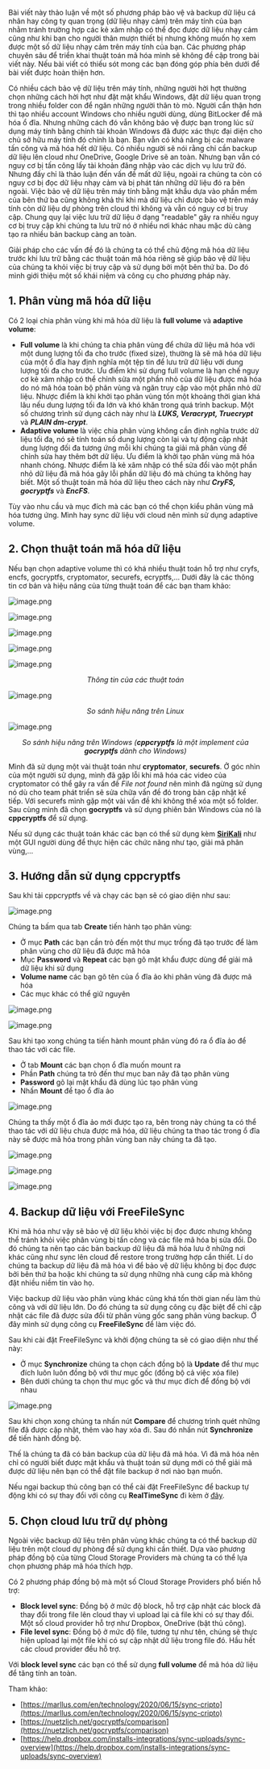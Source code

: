 Bài viết này thảo luận về một số phương pháp bảo vệ và backup dữ liệu cá nhân hay công ty quan trọng (dữ liệu nhạy cảm) trên máy tính của bạn nhằm tránh trường hợp các kẻ xâm nhập có thể đọc được dữ liệu nhạy cảm cũng như khi bạn cho người thân mượn thiết bị nhưng không muốn họ xem được một số dữ liệu nhạy cảm trên máy tính của bạn. Các phương pháp chuyên sâu để triển khai thuật toán mã hóa mình sẽ không đề cập trong bài viết này. Nếu bài viết có thiếu sót mong các bạn đóng góp phía bên dưới để bài viết được hoàn thiện hơn.

Có nhiều cách bảo vệ dữ liệu trên máy tính, những người hời hợt thường chọn những cách hời hợt như đặt mật khẩu Windows, đặt dữ liệu quan trọng trong nhiều folder con để ngăn những người thân tò mò. Người cẩn thận hơn thì tạo nhiều account Windows cho nhiều người dùng, dùng BitLocker để mã hóa ổ đĩa. Nhưng những cách đó vẫn không bảo vệ được bạn trong lúc sử dụng máy tính bằng chính tài khoản Windows đã được xác thực đại diện cho chủ sở hữu máy tính đó chính là bạn. Bạn vẫn có khả năng bị các malware tấn công và mã hóa hết dữ liệu. Có nhiều người sẽ nói rằng chỉ cần backup dữ liệu lên cloud như OneDrive, Google Drive sẽ an toàn. Nhưng bạn vẫn có nguy cơ bị tấn công lấy tài khoản đăng nhập vào các dịch vụ lưu trữ đó. Nhưng đấy chỉ là thảo luận đến vấn đề mất dữ liệu, ngoài ra chúng ta còn có nguy cơ bị đọc dữ liệu nhạy cảm và bị phát tán những dữ liệu đó ra bên ngoài. Việc bảo vệ dữ liệu trên máy tính bằng mật khẩu dựa vào phần mềm của bên thứ ba cũng không khả thi khi mà dữ liệu chỉ được bảo vệ trên máy tính còn dữ liệu dự phòng trên cloud thì không và vẫn có nguy cơ bị truy cập. Chung quy lại việc lưu trữ dữ liệu ở dạng "readable" gây ra nhiều nguy cơ bị truy cập khi chúng ta lưu trữ nó ở nhiều nơi khác nhau mặc dù càng tạo ra nhiều bản backup càng an toàn.

Giải pháp cho các vấn đề đó là chúng ta có thể chủ động mã hóa dữ liệu trước khi lưu trữ bằng các thuật toán mã hóa riêng sẽ giúp bảo vệ dữ liệu của chúng ta khỏi việc bị truy cập và sử dụng bởi một bên thứ ba. Do đó mình giới thiệu một số khái niệm và công cụ cho phương pháp này.

## 1. Phân vùng mã hóa dữ liệu
Có 2 loại chia phân vùng khi mã hóa dữ liệu là **full volume** và **adaptive volume**:
* **Full volume** là khi chúng ta chia phân vùng để chứa dữ liệu mã hóa với một dung lượng tối đa cho trước (fixed size), thường là sẽ mã hóa dữ liệu của một ổ đĩa hay định nghĩa một tệp tin để lưu trữ dữ liệu với dung lượng tối đa cho trước. Ưu điểm khi sử dụng full volume là hạn chế nguy cơ kẻ xâm nhập có thể chỉnh sửa một phần nhỏ của dữ liệu được mã hóa do nó mã hóa toàn bộ phân vùng và ngăn truy cập vào một phần nhỏ dữ liệu. Nhược điểm là khi khởi tạo phân vùng tốn một khoảng thời gian khá lâu nếu dung lượng tối đa lớn và khó khăn trong quá trình backup. Một số chương trình sử dụng cách này như là ***LUKS, Veracrypt, Truecrypt*** và ***PLAIN dm-crypt***.
* **Adaptive volume** là việc chia phân vùng không cần định nghĩa trước dữ liệu tối đa, nó sẽ tính toán số dung lượng còn lại và tự động cập nhật dung lượng đối đa tương ứng mỗi khi chúng ta giải mã phân vùng để chỉnh sửa hay thêm bớt dữ liệu. Ưu điểm là khởi tạo phân vùng mã hóa nhanh chóng. Nhược điểm là kẻ xâm nhập có thể sửa đổi vào một phần nhỏ dữ liệu đã mã hóa gây lỗi phần dữ liệu đó mà chúng ta không hay biết. Một số thuật toán mã hóa dữ liệu theo cách này như ***CryFS, gocryptfs*** và ***EncFS***.

Tùy vào nhu cầu và mục đích mà các bạn có thể chọn kiểu phân vùng mã hóa tương ứng. Mình hay sync dữ liệu với cloud nên mình sử dụng adaptive volume.

## 2. Chọn thuật toán mã hóa dữ liệu
Nếu bạn chọn adaptive volume thì có khá nhiều thuật toán hỗ trợ như cryfs, encfs, gocryptfs, cryptomator, securefs, ecryptfs,... Dưới đây là các thông tin cơ bản và hiệu năng của từng thuật toán để các bạn tham khảo:

![image.png](https://images.viblo.asia/8dfd3ebe-8a4f-49a1-ab1d-d6c9a5be0514.png)

![image.png](https://images.viblo.asia/46344abd-20c4-44a4-9f54-a304b24ac7da.png)

![image.png](https://images.viblo.asia/55c603a7-81d9-4878-8640-aa9f60a0e4b7.png)

![image.png](https://images.viblo.asia/7a9d7b63-b9d5-4de0-8a3b-116d854f4523.png)

![image.png](https://images.viblo.asia/0040d4db-27db-404a-a5a0-50a0f3024f7a.png)

*<div align="center">Thông tin của các thuật toán</div>*

![image.png](https://images.viblo.asia/4a858f95-249b-48af-891a-577f6f4af502.png)

*<div align="center">So sánh hiệu năng trên Linux</div>*

![image.png](https://images.viblo.asia/d431c5af-8187-471b-975d-9af8ae2ccf9a.png)

*<div align="center">So sánh hiệu năng trên Windows (**cppcryptfs** là một implement của **gocryptfs** dành cho Windows)</div>*

Mình đã sử dụng một vài thuật toán như **cryptomator**, **securefs**. Ở góc nhìn của một người sử dụng, mình đã gặp lỗi khi mã hóa các video của cryptomator có thể gây ra vấn đề *File not found* nên mình đã ngừng sử dụng nó dù cho team phát triển sẽ sửa chữa vấn đề đó trong bản cập nhật kế tiếp. Với securefs mình gặp một vài vấn đề khi không thể xóa một số folder. Sau cùng mình đã chọn **gocryptfs** và sử dụng phiên bản Windows của nó là **cppcryptfs** để sử dụng.

Nếu sử dụng các thuật toán khác các bạn có thể sử dụng kèm **[SiriKali](https://mhogomchungu.github.io/sirikali/)** như một GUI người dùng để thực hiện các chức năng như tạo, giải mã phân vùng,...

## 3. Hướng dẫn sử dụng cppcryptfs
Sau khi tải cppcryptfs về và chạy các bạn sẽ có giao diện như sau:

![image.png](https://images.viblo.asia/e00e29aa-ffd2-4247-9814-059c39fe8f36.png)

Chúng ta bấm qua tab **Create** tiến hành tạo phân vùng:
* Ở mục **Path** các bạn cần trỏ đến một thư mục trống đã tạo trước để làm phân vùng cho dữ liệu đã được mã hóa
* Mục **Password** và **Repeat** các bạn gõ mật khẩu được dùng để giải mã dữ liệu khi sử dụng
* **Volume name** các bạn gõ tên của ổ đĩa ảo khi phân vùng đã được mã hóa
* Các mục khác có thể giữ nguyên

![image.png](https://images.viblo.asia/47f47662-7066-4e3e-9e32-531155caeebf.png)

![image.png](https://images.viblo.asia/2d240e96-2afc-40e6-9e1b-cf06bf3451e9.png)

Sau khi tạo xong chúng ta tiến hành mount phân vùng đó ra ổ đĩa ảo để thao tác với các file.
* Ở tab **Mount** các bạn chọn ổ đĩa muốn mount ra
* Phần **Path** chúng ta trỏ đến thư mục ban nãy đã tạo phân vùng
* **Password** gõ lại mật khẩu đã dùng lúc tạo phân vùng
* Nhấn **Mount** để tạo ổ đĩa ảo

![image.png](https://images.viblo.asia/41472d8f-63f0-4747-863e-ac8895fbf1fa.png)

Chúng ta thấy một ổ đĩa ảo mới được tạo ra, bên trong này chúng ta có thể thao tác với dữ liệu chưa được mã hóa, dữ liệu chúng ta thao tác trong ổ đĩa này sẽ được mã hóa trong phân vùng ban nãy chúng ta đã tạo.

![image.png](https://images.viblo.asia/eb7b3f7d-3696-4fef-86a0-03676e797cb6.png)

![image.png](https://images.viblo.asia/84b101a0-c54e-4e17-a67a-3c87662c471b.png)

![image.png](https://images.viblo.asia/e8283d80-23c8-4d58-9c76-913d04496fc8.png)

## 4. Backup dữ liệu với FreeFileSync
Khi mã hóa như vậy sẽ bảo vệ dữ liệu khỏi việc bị đọc được nhưng không thể tránh khỏi việc phân vùng bị tấn công và các file mã hóa bị sửa đổi. Do đó chúng ta nên tạo các bản backup dữ liệu đã mã hóa lưu ở những nơi khác cũng như sync lên cloud để restore trong trường hợp cần thiết. Lí do chúng ta backup dữ liệu đã mã hóa vì để bảo vệ dữ liệu không bị đọc được bởi bên thứ ba hoặc khi chúng ta sử dụng những nhà cung cấp mà không đặt nhiều niềm tin vào họ.

Việc backup dữ liệu vào phân vùng khác cũng khá tốn thời gian nếu làm thủ công và với dữ liệu lớn. Do đó chúng ta sử dụng công cụ đặc biệt để chỉ cập nhật các file đã được sửa đổi từ phân vùng gốc sang phân vùng backup. Ở đây mình sử dụng công cụ **FreeFileSync** để làm việc đó.

Sau khi cài đặt FreeFileSync và khởi động chúng ta sẽ có giao diện như thế này:
* Ở mục **Synchronize** chúng ta chọn cách đồng bộ là **Update** để thư mục đích luôn luôn đồng bộ với thư mục gốc (đồng bộ cả việc xóa file)
* Bên dưới chúng ta chọn thư mục gốc và thư mục đích để đồng bộ với nhau

![image.png](https://images.viblo.asia/7bf32e63-6902-45de-9fee-95b9cbeeec03.png)

Sau khi chọn xong chúng ta nhấn nút **Compare** để chương trình quét những file đã được cập nhật, thêm vào hay xóa đi. Sau đó nhấn nút **Synchronize** để tiến hành đồng bộ.

Thế là chúng ta đã có bản backup của dữ liệu đã mã hóa. Vì đã mã hóa nên chỉ có người biết được mật khẩu và thuật toán sử dụng mới có thể giải mã được dữ liệu nên bạn có thể đặt file backup ở nơi nào bạn muốn.

Nếu ngại backup thủ công bạn có thể cài đặt FreeFileSync để backup tự động khi có sự thay đổi với công cụ **RealTimeSync** đi kèm ở [đây](https://freefilesync.org/manual.php?topic=realtimesync).

## 5. Chọn cloud lưu trữ dự phòng
Ngoài việc backup dữ liệu trên phân vùng khác chúng ta có thể backup dữ liệu trên một cloud dự phòng để sử dụng khi cần thiết. Dựa vào phương pháp đồng bộ của từng Cloud Storage Providers mà chúng ta có thể lựa chọn phương pháp mã hóa thích hợp.

Có 2 phương pháp đồng bộ mà một số Cloud Storage Providers phổ biến hỗ trợ:
* **Block level sync**: Đồng bộ ở mức độ block, hỗ trợ cập nhật các block đã thay đổi trong file lên cloud thay vì upload lại cả file khi có sự thay đổi. Một số cloud provider hỗ trợ như Dropbox, OneDrive (bật thủ công).
* **File level sync**: Đồng bộ ở mức độ file, tương tự như tên, chúng sẽ thực hiện upload lại một file khi có sự cập nhật dữ liệu trong file đó. Hầu hết các cloud provider đều hỗ trợ.

Với **block level sync** các bạn có thể sử dụng **full volume** để mã hóa dữ liệu để tăng tính an toàn.

Tham khảo:
* [https://marllus.com/en/technology/2020/06/15/sync-cripto](https://marllus.com/en/technology/2020/06/15/sync-cripto)
* [https://nuetzlich.net/gocryptfs/comparison](https://nuetzlich.net/gocryptfs/comparison)
* [https://help.dropbox.com/installs-integrations/sync-uploads/sync-overview](https://help.dropbox.com/installs-integrations/sync-uploads/sync-overview)